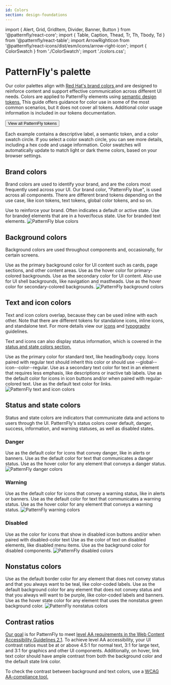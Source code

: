 ```yaml
---
id: Colors
section: design-foundations
---
```

import { Alert, Grid, GridItem, Divider, Banner, Button } from '@patternfly/react-core';
import { Table, Caption, Thead, Tr, Th, Tbody, Td } from '@patternfly/react-table';
import ArrowRightIcon from '@patternfly/react-icons/dist/esm/icons/arrow-right-icon';
import { ColorSwatch } from './ColorSwatch';
import './colors.css';

# PatternFly's palette

Our color palettes align with <a href="https://www.redhat.com/en/about/brand/standards/color" target="_blank" alt="Red Hat brand colors"> Red Hat's brand colors </a> and are designed to reinforce content and support effective communication across different UI needs. Colors are applied to PatternFly elements using [semantic design tokens.](/tokens/about-tokens) This guide offers guidance for color use in some of the most common scenarios, but it does not cover all tokens. Additional color usage information is included in our tokens documentation.

<div>
<Button component="a" href="/tokens/all-patternfly-tokens" variant="link" isInline> View all PatternFly tokens <ArrowRightIcon />
</Button>
</div>

Each example contains a descriptive label, a semantic token, and a color swatch circle. If you select a color swatch circle, you can see more details, including a hex code and usage information. Color swatches will automatically update to match light or dark theme colors, based on your browser settings.

## Brand colors

Brand colors are used to identify your brand, and are the colors most frequently used across your UI. Our brand color, "PatternFly blue", is used across all components. There are different brand tokens depending on the use case, like icon tokens, text tokens, global color tokens, and so on.

<Grid hasGutter>
  <GridItem span={5}>
    <ColorSwatch label="Default" color="--pf-t--global--color--brand--default">
      Use to reinforce your brand. Often indicates a default or active state.
    </ColorSwatch>
    <ColorSwatch label="Hover" color="--pf-t--global--color--brand--hover">
      Use for branded elements that are in a hover/focus state.
    </ColorSwatch>
    <ColorSwatch label="Text" color="--pf-t--global--text--color--brand--default">
      Use for branded text elements.
    </ColorSwatch>
  </GridItem>
  <GridItem span={7}>
    <img src="./img/brand-colors.png" alt="PatternFly blue colors" />
  </GridItem>
</Grid>

## Background colors

Background colors are used throughout components and, occasionally, for certain screens.

<Grid hasGutter>
  <GridItem span={5}>
    <ColorSwatch label="Primary" color="--pf-t--global--background--color--primary--default">
      Use as the primary background color for UI content such as cards, page sections, and other content areas. 
    </ColorSwatch>
    <ColorSwatch label="Primary hover" color="--pf-t--global--background--color--primary--hover">
      Use as the hover color for primary-colored backgrounds.
    </ColorSwatch>
    <ColorSwatch label="Secondary" color="--pf-t--global--background--color--secondary--default">
      Use as the secondary color for UI content. Also use for UI shell backgrounds, like navigation and mastheads.
    </ColorSwatch>
    <ColorSwatch label="Secondary hover" color="--pf-t--global--background--color--secondary--hover">
      Use as the hover color for secondary-colored backgrounds.
    </ColorSwatch>
  </GridItem>
  <GridItem span={7}>
    <img src="./img/background-colors.png" alt="PatternFly background colors" />
  </GridItem>
</Grid>


## Text and icon colors

Text and icon colors overlap, because they can be used inline with each other. Note that there are different tokens for standalone icons, inline icons, and standalone text. For more details view our [icons](/design-foundations/icons) and [typography](/design-foundations/typography) guidelines.

Text and icons can also display status information, which is covered in the [status and state colors section.](#status-and-state-colors)

<Grid hasGutter>
  <GridItem span={5}>
    <ColorSwatch label="Regular text" color="--pf-t--global--text--color--regular">
      Use as the primary color for standard text, like heading/body copy. Icons paired with regular text should inherit this color or should use --global--icon--color--regular.
    </ColorSwatch>
    <ColorSwatch label="Subtle text" color="--pf-t--global--text--color--subtle">
      Use as a secondary text color for text in an element that requires less emphasis, like descriptions or inactive tab labels.
    </ColorSwatch>
    <ColorSwatch label="Regular icons" color="--pf-t--global--icon--color--regular">
      Use as the default color for icons in icon buttons and/or when paired with regular-colored text.
    </ColorSwatch>
    <ColorSwatch label="Links" color="--pf-t--global--text--color--link--default">
      Use as the default text color for links.
    </ColorSwatch>
  </GridItem>
  <GridItem span={7}>
    <img src="./img/text-icon-colors.png" alt="PatternFly text and icon colors" />
  </GridItem>
</Grid>

## Status and state colors

Status and state colors are indicators that communicate data and actions to users through the UI. PatternFly's status colors cover default, danger, success, information, and warning statuses, as well as disabled states.

### Danger

<Grid hasGutter>
  <GridItem span={5}>
    <ColorSwatch color="--pf-t--global--icon--color--status--danger--default" label="Default icons">
      Use as the default color for icons that convey danger, like in alerts or banners.
    </ColorSwatch>
    <ColorSwatch color="--pf-t--global--text--color--status--danger--default" label="Default text">
      Use as the default color for text that communicates a danger status.
    </ColorSwatch> 
    <ColorSwatch color="--pf-t--global--color--status--danger--hover" label="Hover">
      Use as the hover color for any element that conveys a danger status.
    </ColorSwatch>
  </GridItem>
  <GridItem span={7}>
    <img src="./img/danger-colors.png" alt="PatternFly danger colors" />
  </GridItem>
</Grid>

### Warning

<Grid hasGutter>
  <GridItem span={5}>
    <ColorSwatch color="--pf-t--global--icon--color--status--warning--default" label="Default icons">
      Use as the default color for icons that convey a warning status, like in alerts or banners.
    </ColorSwatch>
    <ColorSwatch color="--pf-t--global--text--color--status--warning--default" label="Default text">
      Use as the default color for text that communicates a warning status.
    </ColorSwatch>
    <ColorSwatch color="--pf-t--global--color--status--warning--hover" label="Hover">
      Use as the hover color for any element that conveys a warning status.
    </ColorSwatch>
  </GridItem>
  <GridItem span={7}>
    <img src="./img/warning-colors.png" alt="PatternFly warning colors" />
  </GridItem>
</Grid>

### Disabled
<Grid hasGutter>
   <GridItem span={5}>
    <ColorSwatch color="--pf-t--global--icon--color--disabled" label="Icons">
      Use as the color for icons that show in disabled icon buttons and/or when paired with disabled-color text
    </ColorSwatch>
    <ColorSwatch color="--pf-t--global--text--color--disabled" label="Text">
      Use as the color of text on disabled elements, like disabled menu items.
    </ColorSwatch>
    <ColorSwatch color="--pf-t--global--background--color--disabled--default" label="Backgrounds">
      Use as the background color for disabled components.
    </ColorSwatch>
  </GridItem>
  <GridItem span={7}>
    <img src="./img/disabled-colors.png" alt="PatternFly disabled colors" />
  </GridItem>
</Grid>

## Nonstatus colors 

<Grid hasGutter>
  <GridItem span={5}>
    <ColorSwatch color="--pf-t--global--border--color--nonstatus--teal--default" label="Borders">
      Use as the default border color for any element that does not convey status and that you always want to be teal, like color-coded labels.
    </ColorSwatch>
    <ColorSwatch color="--pf-t--global--color--nonstatus--purple--default" label="Backgrounds">
      Use as the default background color for any element that does not convey status and that you always will want to be purple, like color-coded labels and banners.
    </ColorSwatch> 
    <ColorSwatch color="--pf-t--global--color--nonstatus--green--hover" label="Hover">
      Use as the hover state color for any element that uses the nonstatus green background color.
    </ColorSwatch>
  </GridItem>
  <GridItem span={7}>
    <img src="./img/nonstatus-colors.png" alt="PatternFly nonstatus colors" />
  </GridItem>
</Grid>

## Contrast ratios

[Our goal](/accessibility/patternflys-accessibility/) is for PatternFly to meet [level AA requirements in the Web Content Accessibility Guidelines 2.1](https://www.w3.org/WAI/standards-guidelines/wcag/new-in-21/). To achieve level AA accessibility, your UI contrast ratios must be at or above 4.5:1 for normal text, 3:1 for large text, and 3:1 for graphics and other UI components. Additionally, on hover, link text color should have ample contrast from both the background color and the default state link color.

To check the contrast between background and text colors, use a <a href="https://color.a11y.com/?wc3" target="_blank" className="pf-m-link">WCAG AA-compliance tool.</a>